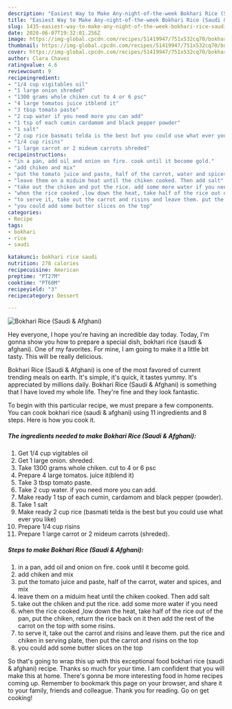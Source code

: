 ```yaml
---
description: "Easiest Way to Make Any-night-of-the-week Bokhari Rice (Saudi &amp;amp; Afghani)"
title: "Easiest Way to Make Any-night-of-the-week Bokhari Rice (Saudi &amp;amp; Afghani)"
slug: 1435-easiest-way-to-make-any-night-of-the-week-bokhari-rice-saudi-and-amp-afghani
date: 2020-06-07T19:32:01.256Z
image: https://img-global.cpcdn.com/recipes/51419947/751x532cq70/bokhari-rice-saudi-afghani-recipe-main-photo.jpg
thumbnail: https://img-global.cpcdn.com/recipes/51419947/751x532cq70/bokhari-rice-saudi-afghani-recipe-main-photo.jpg
cover: https://img-global.cpcdn.com/recipes/51419947/751x532cq70/bokhari-rice-saudi-afghani-recipe-main-photo.jpg
author: Clara Chavez
ratingvalue: 4.6
reviewcount: 9
recipeingredient:
- "1/4 cup vigitables oil"
- "1 large onion shreded"
- "1300 grams whole chiken cut to 4 or 6 psc"
- "4 large tomatos juice itblend it"
- "3 tbsp tomato paste"
- "2 cup water if you need more you can add"
- "1 tsp of each cumin cardamom and black pepper powder"
- "1 salt"
- "2 cup rice basmati telda is the best but you could use what ever you like"
- "1/4 cup risins"
- "1 large carrot or 2 mideum carrots shreded"
recipeinstructions:
- "in a pan, add oil and onion on fire. cook until it become gold."
- "add chiken and mix"
- "put the tomato juice and paste, half of the carrot, water and spices, and mix"
- "leave them on a miduim heat until the chiken cooked. Then add salt"
- "take out the chiken and put the rice. add some more water if you need"
- "when the rice cooked ,low down the heat, take half of the rice out of the pan, put the chiken, return the rice back on it then add the rest of the carrot on the top with some risins."
- "to serve it, take out the carrot and risins and leave them. put the rice and chiken in serving plate, then put the carrot and risins on the top"
- "you could add some butter slices on the top"
categories:
- Recipe
tags:
- bokhari
- rice
- saudi

katakunci: bokhari rice saudi 
nutrition: 278 calories
recipecuisine: American
preptime: "PT27M"
cooktime: "PT60M"
recipeyield: "3"
recipecategory: Dessert

---
```



![Bokhari Rice (Saudi &amp; Afghani)](https://img-global.cpcdn.com/recipes/51419947/751x532cq70/bokhari-rice-saudi-afghani-recipe-main-photo.jpg)

Hey everyone, I hope you're having an incredible day today. Today, I'm gonna show you how to prepare a special dish, bokhari rice (saudi &amp; afghani). One of my favorites. For mine, I am going to make it a little bit tasty. This will be really delicious.

Bokhari Rice (Saudi &amp; Afghani) is one of the most favored of current trending meals on earth. It's simple, it's quick, it tastes yummy. It's appreciated by millions daily. Bokhari Rice (Saudi &amp; Afghani) is something that I have loved my whole life. They're fine and they look fantastic.




To begin with this particular recipe, we must prepare a few components. You can cook bokhari rice (saudi &amp; afghani) using 11 ingredients and 8 steps. Here is how you cook it.

<!--inarticleads1-->

##### The ingredients needed to make Bokhari Rice (Saudi &amp; Afghani):

1. Get 1/4 cup vigitables oil
1. Get 1 large onion. shreded.
1. Take 1300 grams whole chiken. cut to 4 or 6 psc
1. Prepare 4 large tomatos. juice it(blend it)
1. Take 3 tbsp tomato paste.
1. Take 2 cup water. if you need more you can add.
1. Make ready 1 tsp of each cumin, cardamom and black pepper (powder).
1. Take 1 salt
1. Make ready 2 cup rice (basmati telda is the best but you could use what ever you like)
1. Prepare 1/4 cup risins
1. Prepare 1 large carrot or 2 mideum carrots (shreded).




<!--inarticleads2-->

##### Steps to make Bokhari Rice (Saudi &amp; Afghani):

1. in a pan, add oil and onion on fire. cook until it become gold.
1. add chiken and mix
1. put the tomato juice and paste, half of the carrot, water and spices, and mix
1. leave them on a miduim heat until the chiken cooked. Then add salt
1. take out the chiken and put the rice. add some more water if you need
1. when the rice cooked ,low down the heat, take half of the rice out of the pan, put the chiken, return the rice back on it then add the rest of the carrot on the top with some risins.
1. to serve it, take out the carrot and risins and leave them. put the rice and chiken in serving plate, then put the carrot and risins on the top
1. you could add some butter slices on the top




So that's going to wrap this up with this exceptional food bokhari rice (saudi &amp; afghani) recipe. Thanks so much for your time. I am confident that you will make this at home. There's gonna be more interesting food in home recipes coming up. Remember to bookmark this page on your browser, and share it to your family, friends and colleague. Thank you for reading. Go on get cooking!
